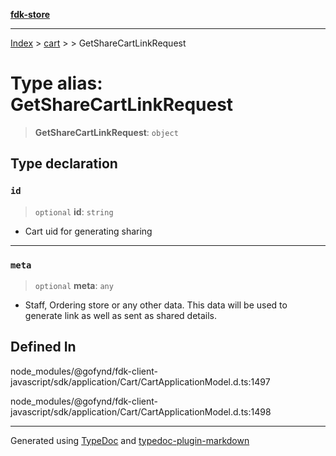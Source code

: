 [**fdk-store**](../../../README.md)
***

[Index](../../../API.md) > [cart](../../README.md) > [<internal>](../README.md) > GetShareCartLinkRequest

# Type alias: GetShareCartLinkRequest

> **GetShareCartLinkRequest**: `object`

## Type declaration

### `id`

> `optional` **id**: `string`

- Cart uid for generating sharing

***

### `meta`

> `optional` **meta**: `any`

- Staff, Ordering store or any other data. This
data will be used to generate link as well as sent as shared details.

## Defined In

node\_modules/@gofynd/fdk-client-javascript/sdk/application/Cart/CartApplicationModel.d.ts:1497

node\_modules/@gofynd/fdk-client-javascript/sdk/application/Cart/CartApplicationModel.d.ts:1498

***
Generated using [TypeDoc](https://typedoc.org/) and [typedoc-plugin-markdown](https://www.npmjs.com/package/typedoc-plugin-markdown)
